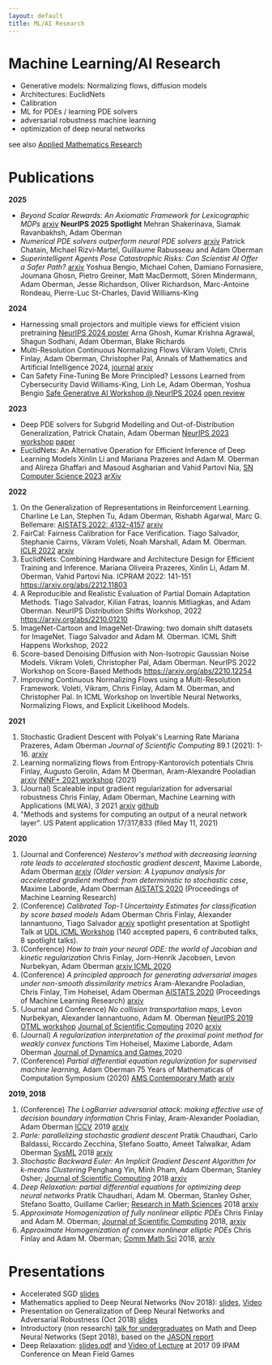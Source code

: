 ```yaml
---
layout: default
title: ML/AI Research
---
```


# Machine Learning/AI Research 
- Generative models: Normalizing flows, diffusion models
- Architectures: EuclidNets
- Calibration
- ML for PDEs / learning PDE solvers
- adversarial robustness machine learning
- optimization of deep neural networks
  
see also [Applied Mathematics Research](research_older.md)


# Publications 
**2025**
- *Beyond Scalar Rewards: An Axiomatic Framework for Lexicographic MDPs* [arxiv](https://arxiv.org/abs/2505.12049) **NeurIPS 2025 Spotlight** Mehran Shakerinava, Siamak Ravanbakhsh, Adam Oberman
- *Numerical PDE solvers outperform neural PDE solvers* [arxiv](https://arxiv.org/abs/2507.21269) Patrick Chatain, Michael Rizvi‑Martel, Guillaume Rabusseau and Adam Oberman 
- *Superintelligent Agents Pose Catastrophic Risks: Can Scientist AI Offer a Safer Path?* [arxiv](https://arxiv.org/abs/2502.15657) Yoshua Bengio, Michael Cohen, Damiano Fornasiere, Joumana Ghosn, Pietro Greiner, Matt MacDermott, Sören Mindermann, Adam Oberman, Jesse Richardson, Oliver Richardson, Marc-Antoine Rondeau, Pierre-Luc St-Charles, David Williams-King


**2024**
- Harnessing small projectors and multiple views for efficient vision pretraining [NeurIPS 2024 poster](https://neurips.cc/virtual/2024/poster/94719) Arna Ghosh, Kumar Krishna Agrawal, Shagun Sodhani, Adam Oberman, Blake Richards  
- Multi-Resolution Continuous Normalizing Flows Vikram Voleti, Chris Finlay, Adam Oberman, Christopher Pal, Annals of Mathematics and Artificial Intelligence 2024, [journal](https://doi.org/10.1007/s10472-024-09939-5) [arxiv](https://arxiv.org/abs/2106.08462)
- Can Safety Fine-Tuning Be More Principled? Lessons Learned from Cybersecurity David Williams-King, Linh Le, Adam Oberman, Yoshua Bengio [Safe Generative AI Workshop @ NeurIPS 2024](https://safegenaiworkshop.github.io/) [open review](https://openreview.net/forum?id=QO7dF42YEb)

**2023**
-  Deep PDE solvers for Subgrid Modelling and Out-of-Distribution Generalization, Patrick Chatain, Adam Oberman [NeurIPS 2023 workshop](https://neurips.cc/virtual/2023/workshop/66538) [paper](https://neurips.cc/virtual/2023/75472)
-   EuclidNets: An Alternative Operation for Efficient Inference of Deep Learning  Models Xinlin Li and Mariana Prazeres and Adam M. Oberman and Alireza  Ghaffari and Masoud Asgharian and Vahid Partovi Nia, [SN Computer Science 2023](https://doi.org/10.1007/s42979-023-01921-y) [arXiv](https://arxiv.org/abs/2212.11803)

**2022**

1. On the Generalization of Representations in Reinforcement Learning.  Charline Le Lan, Stephen Tu, Adam Oberman, Rishabh Agarwal, Marc G.  Bellemare: [AISTATS 2022: 4132-4157](https://aistats.org/aistats2022/accepted.html) [arxiv](https://arxiv.org/abs/2203.00543)
2. FairCal: Fairness Calibration for Face Verification. Tiago Salvador, Stephanie  Cairns, Vikram Voleti, Noah Marshall, Adam M. Oberman. [ICLR 2022](https://openreview.net/forum?id=nRj0NcmSuxb)  [arxiv](https://arxiv.org/abs/2106.03761)
3. EuclidNets: Combining Hardware and Architecture Design for Efficient Training and  Inference. Mariana Oliveira Prazeres, Xinlin Li, Adam M. Oberman, Vahid  Partovi Nia. ICPRAM 2022: 141-151 https://arxiv.org/abs/2212.11803
4. A Reproducible and Realistic Evaluation of Partial Domain Adaptation  Methods. Tiago Salvador, Kilian Fatras, Ioannis Mitliagkas, and Adam  Oberman. NeurIPS Distribution Shifts Workshop, 2022 https://arxiv.org/abs/2210.01210
5. ImageNet-Cartoon and ImageNet-Drawing: two domain shift datasets for ImageNet. Tiago  Salvador and Adam M. Oberman. ICML Shift Happens Workshop, 2022
6. Score-based Denoising Diffusion with Non-Isotropic Gaussian Noise Models. Vikram  Voleti, Christopher Pal, Adam Oberman. NeurIPS 2022 Workshop on  Score-Based Methods https://arxiv.org/abs/2210.12254
7. Improving Continuous Normalizing Flows using a Multi-Resolution Framework.  Voleti, Vikram, Chris Finlay, Adam M. Oberman, and Christopher Pal. In  ICML Workshop on Invertible Neural Networks, Normalizing Flows, and  Explicit Likelihood Models.

**2021**

1. Stochastic Gradient Descent with Polyak's Learning Rate Mariana Prazeres, Adam Oberman *Journal of Scientific Computing* 89.1 (2021): 1-16. [arxiv](https://arxiv.org/abs/1903.08688)
2. Learning normalizing flows from Entropy-Kantorovich potentials Chris Finlay, Augusto Gerolin, Adam M Oberman, Aram-Alexandre Pooladian [arxiv](https://arxiv.org/abs/2006.06033) [INNF+ 2021 workshop](https://invertibleworkshop.github.io/accepted_papers/index.html) (2021)
3. (Journal) Scaleable input gradient regularization for adversarial robustness Chris Finlay, Adam Oberman, Machine Learning with Applications (MLWA), 3 2021 [arxiv](https://arxiv.org/abs/1905.11468) [github](https://github.com/cfinlay/tulip)
4. "Methods and systems for computing an output of a neural network layer". US Patent application 17/317,833 (filed May 11, 2021)

**2020**

1. (Journal and Conference) *Nesterov's method with decreasing learning rate leads to accelerated stochastic gradient descent*, Maxime Laborde, Adam Oberman [arxiv](https://arxiv.org/abs/1908.07861) *(Older version: A Lyapunov analysis for accelerated gradient method: from deterministic to stochastic case*, Maxime Laborde, Adam Oberman [AISTATS 2020](https://www.aistats.org/accepted.html) (Proceedings of Machine Learning Research)
2. (Conference) *Calibrated Top-1 Uncertainty Estimates for classification by score based models* Adam Oberman Chris Finlay, Alexander Iannantuono, Tiago Salvador [arxiv](https://arxiv.org/abs/1903.09215) spotlight presentation at Spotlight Talk at [UDL ICML Workshop](https://icml.cc/virtual/2020/workshop/5717) (140 accepted papers, 6 contributed talks, 8 spotlight talks).
3. (Conference) *How to train your neural ODE: the world of Jacobian and kinetic regularization* Chris Finlay, Jorn-Henrik Jacobsen, Levon Nurbekyan, Adam Oberman [arxiv ](https://arxiv.org/abs/2002.02798) [ICML 2020](https://proceedings.icml.cc/paper/2020/hash/98c56bce74669e2e4e7a9fc1caa8c326)
4. (Conference) *A principled approach for generating adversarial images under non-smooth dissimilarity metrics* Aram-Alexandre Pooladian, Chris Finlay, Tim Hoheisel, Adam Oberman [AISTATS 2020](https://www.aistats.org/accepted.html) (Proceedings of Machine Learning Research) [arxiv](https://arxiv.org/abs/1908.01667)
5. (Journal and Conference) *No collision transportation maps,* Levon Nurbekyan, Alexander Iannantuono, Adam M. Oberman [NeurIPS 2019 OTML workshop](https://sites.google.com/view/otml2019/schedule) [Journal of Scientific Computing](https://doi.org/10.1007/s10915-020-01143-x) 2020 [arxiv](https://arxiv.org/abs/1912.02317)
6. (Journal) *A regularization interpretation of the proximal point method for weakly convex functions* Tim Hoheisel, Maxime Laborde, Adam Oberman  [Journal of Dynamics and Games ](http://dx.doi.org/10.3934/jdg.2020005)2020
7. (Conference) *Partial differential equation regularization for supervised machine learning,* Adam Oberman 75 Years of Mathematicas of Computation Symposium (2020) [AMS Contemporary Math](https://www.ams.org/books/conm/) [arxiv](http://arxiv.org/abs/1910.01612)

**2019, 2018**

1. (Conference) *The LogBarrier adversarial attack: making effective use of decision boundary information* Chris Finlay, Aram-Alexander Pooladian, Adam Oberman [ICCV](http://openaccess.thecvf.com/content_ICCV_2019/html/Finlay_The_LogBarrier_Adversarial_Attack_Making_Effective_Use_of_Decision_Boundary_ICCV_2019_paper.html) 2019 [arxiv](https://arxiv.org/abs/1903.10396)
2. *Parle: parallelizing stochastic gradient descent* Pratik Chaudhari, Carlo Baldassi, Riccardo Zecchina, Stefano Soatto, Ameet Talwalkar, Adam Oberman [SysML](http://www.sysml.cc/)  2018 [arxiv](https://arxiv.org/abs/1707.00424)
3. *Stochastic Backward Euler: An Implicit Gradient Descent Algorithm for k-means Clustering* Penghang Yin, Minh Pham, Adam Oberman, Stanley Osher; [Journal of Scientific Computing](https://doi.org/10.1007/s10915-018-0744-4) 2018 [arxiv](https://arxiv.org/abs/1710.07746)
4. *Deep Relaxation: partial differential equations for optimizing deep neural networks* Pratik Chaudhari, Adam M. Oberman, Stanley Osher, Stefano Soatto, Guillame Carlier; [Research in Math Sciences](https://link.springer.com/article/10.1007/s40687-018-0148-y) 2018 [arxiv](https://arxiv.org/abs/1704.04932)
5. *Approximate Homogenization of fully nonlinear elliptic PDEs* Chris Finlay and Adam M. Oberman; [Journal of Scientific Computing](https://link.springer.com/journal/10915) 2018, [arxiv ](https://arxiv.org/abs/1710.10311)
6. *Approximate Homogenization of convex nonlinear elliptic PDEs* Chris Finlay and Adam M. Oberman; [Comm Math Sci](http://intlpress.com/site/pub/pages/journals/items/cms/_home/_main/) 2018, [arxiv ](https://arxiv.org/abs/1710.10309)



# Presentations
- Accelerated SGD [slides](https://www.adamoberman.net/uploads/6/2/4/2/62426505/accelerate_sgd_new_slides_2020_05.pdf)
- Mathematics applied to Deep Neural Networks (Nov 2018): [slides](https://www.adamoberman.net/uploads/6/2/4/2/62426505/math_comp_brown_11_02.pdf), [Video](https://brown.hosted.panopto.com/Panopto/Pages/Viewer.aspx?id=ae9989ff-5e3e-4f28-9332-a98d012a4614)
- Presentation on Generalization of Deep Neural Networks and Adversarial Robustness (Oct 2018) [slides](https://www.adamoberman.net/uploads/6/2/4/2/62426505/miml_oct_30.pdf)
- Introductory (non research) [talk for undergraduates](https://www.adamoberman.net/uploads/6/2/4/2/62426505/seminar_1_introduction.pdf) on Math and Deep Neural Networks (Sept 2018), based on the [JASON report](https://fas.org/irp/agency/dod/jason/)
- Deep Relaxation: [slides.pdf](https://www.adamoberman.net/uploads/6/2/4/2/62426505/2017_08_30_ipam.pdf) and [Video of Lecture](http://www.ipam.ucla.edu/programs/workshops/mean-field-games/?tab=schedule) at 2017 09 IPAM Conference on Mean Field Games

